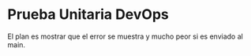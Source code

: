 # Prueba Unitaria DevOps
El plan es mostrar que el error se muestra y mucho peor si es enviado al main. 
